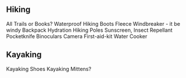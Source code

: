 ## Hiking

All Trails or Books?
Waterproof Hiking Boots
Fleece
Windbreaker - it be windy
Backpack
Hydration
Hiking Poles
Sunscreen, Insect Repellant
Pocketknife
Binoculars
Camera
First-aid-kit
Water Cooker

## Kayaking

Kayaking Shoes
Kayaking Mittens?
